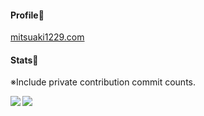 #### Profile🐰

[mitsuaki1229.com](https://mitsuaki1229.com/)

#### Stats🌟

※Include private contribution commit counts.

<a href="https://github.com/anuraghazra/github-readme-stats">
  <img align="left" src="https://github-readme-stats-ruby-one.vercel.app/api?username=mitsuaki1229&count_private=true&show_icons=true" />
</a>
<a href="https://github.com/anuraghazra/github-readme-stats">
  <img align="left" src="https://github-readme-stats-ruby-one.vercel.app/api/top-langs/?username=mitsuaki1229" />
</a>
